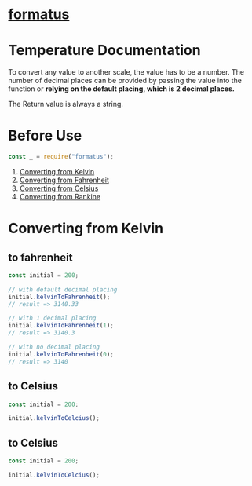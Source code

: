 # [formatus](../README.md)

# Temperature Documentation

To convert any value to another scale, the value has to be a number. The number of decimal places can be provided by passing the value into the function or **relying on the default placing, which is 2 decimal places.**

The Return value is always a string.

# Before Use

```js
const _ = require("formatus");
```

1. [Converting from Kelvin](#converting-from-kelvin)
2. [Converting from Fahrenheit](#converting-from-fahrenheit)
3. [Converting from Celsius](#converting-from-celcius)
4. [Converting from Rankine](#converting-from-rankie)

# Converting from Kelvin

## to fahrenheit

```js
const initial = 200;

// with default decimal placing
initial.kelvinToFahrenheit();
// result => 3140.33

// with 1 decimal placing
initial.kelvinToFahrenheit(1);
// result => 3140.3

// with no decimal placing
initial.kelvinToFahrenheit(0);
// result => 3140
```

## to Celsius

```js
const initial = 200;

initial.kelvinToCelcius();
```

## to Celsius

```js
const initial = 200;

initial.kelvinToCelcius();
```
